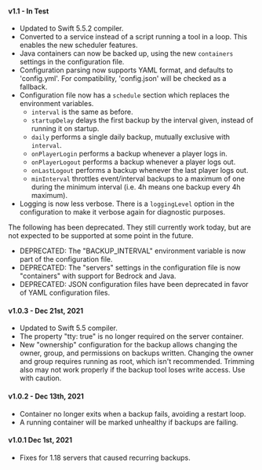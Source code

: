 #### v1.1 - In Test
- Updated to Swift 5.5.2 compiler.
- Converted to a service instead of a script running a tool in a loop. This enables the new scheduler features.
- Java containers can now be backed up, using the new `containers` settings in the configuration file.
- Configuration parsing now supports YAML format, and defaults to 'config.yml'. For compatibility, 'config.json' will be checked as a fallback.
- Configuration file now has a `schedule` section which replaces the environment variables. 
  - `interval` is the same as before.
  - `startupDelay` delays the first backup by the interval given, instead of running it on startup.
  - `daily` performs a single daily backup, mutually exclusive with `interval`.
  - `onPlayerLogin` performs a backup whenever a player logs in.
  - `onPlayerLogout` performs a backup whenever a player logs out.
  - `onLastLogout` performs a backup whenever the last player logs out.
  - `minInterval` throttles event/interval backups to a maximum of one during the minimum interval (i.e. 4h means one backup every 4h maximum). 
- Logging is now less verbose. There is a `loggingLevel` option in the configuration to make it verbose again for diagnostic purposes.

The following has been deprecated. They still currently work today, but are not expected to be supported at some point in the future.
- DEPRECATED: The "BACKUP_INTERVAL" environment variable is now part of the configuration file.
- DEPRECATED: The "servers" settings in the configuration file is now "containers" with support for Bedrock and Java.
- DEPRECATED: JSON configuration files have been deprecated in favor of YAML configuration files.

#### v1.0.3 - Dec 21st, 2021
- Updated to Swift 5.5 compiler.
- The property "tty: true" is no longer required on the server container.
- New "ownership" configuration for the backup allows changing the owner, group, and permissions on backups written. Changing the owner and group requires running as root, which isn't recommended. Trimming also may not work properly if the backup tool loses write access. Use with caution.

#### v1.0.2 - Dec 13th, 2021
- Container no longer exits when a backup fails, avoiding a restart loop.
- A running container will be marked unhealthy if backups are failing.

#### v1.0.1 Dec 1st, 2021
- Fixes for 1.18 servers that caused recurring backups.
